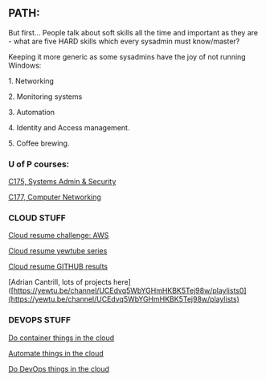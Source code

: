 ## PATH:

But first...
People talk about soft skills all the time and important as they are - what are five HARD skills which every sysadmin must know/master?

Keeping it more generic as some sysadmins have the joy of not running Windows:

1. Networking

2. Monitoring systems

3. Automation

4. Identity and Access management.

5. Coffee brewing.

### U of P courses:

[C175, Systems Admin & Security](https://cyberlab.pacific.edu/courses/comp175)

[C177, Computer Networking](https://cyberlab.pacific.edu/courses/comp177)

### CLOUD STUFF

[Cloud resume challenge: AWS](https://cloudresumechallenge.dev/docs/the-challenge/aws/)

[Cloud resume yewtube series](https://yewtu.be/playlist?list=PLEk97Q5Nj5oesA1WNk7DzaUpZUnCsQFVQ)

[Cloud resume GITHUB results](https://github.com/search?q=cloud+resume+challenge)

[Adrian Cantrill, lots of projects here]([https://yewtu.be/channel/UCEdvq5WbYGHmHKBK5Tej98w/playlists0](https://yewtu.be/channel/UCEdvq5WbYGHmHKBK5Tej98w/playlists)

### DEVOPS STUFF

[Do container things in the cloud](https://trello.com/c/url2CzLY)

[Automate things in the cloud](https://trello.com/c/uGeLMX9m)

[Do DevOps things in the cloud](https://trello.com/c/MEZ7CTvg)
